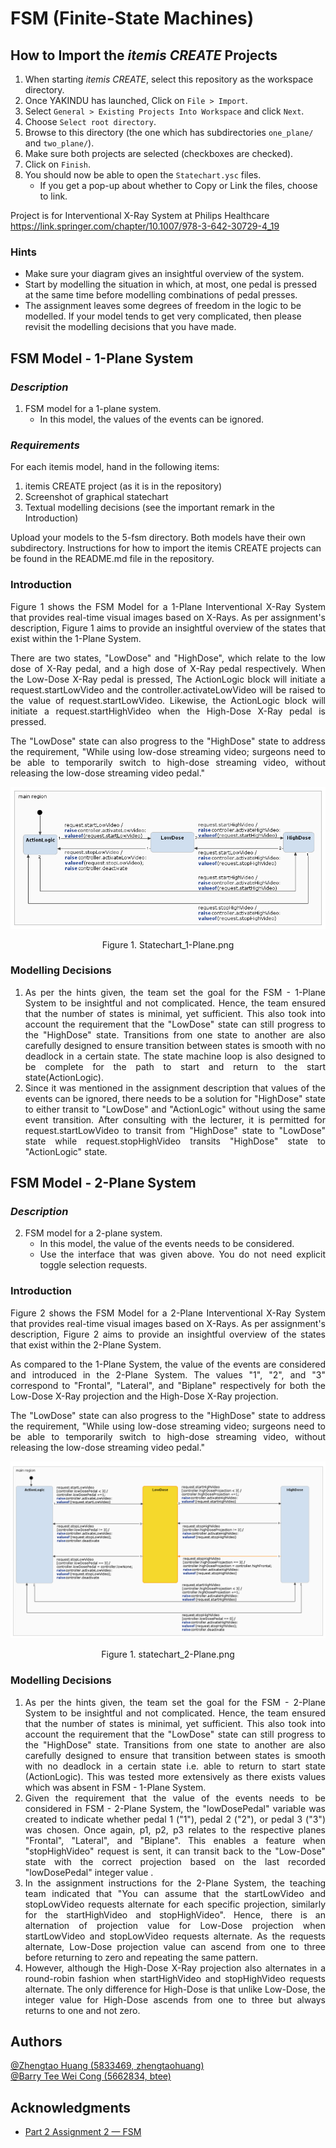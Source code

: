 # FSM (Finite-State Machines)

## How to Import the *itemis CREATE* Projects

1. When starting *itemis CREATE*, select this repository as the workspace directory.
2. Once YAKINDU has launched, Click on `File > Import`.
3. Select `General > Existing Projects Into Workspace` and click `Next`.
4. Choose `Select root directory`.
5. Browse to this directory (the one which has subdirectories `one_plane/` and `two_plane/`).
6. Make sure both projects are selected (checkboxes are checked).
7. Click on `Finish`.
8. You should now be able to open the `Statechart.ysc` files.
   - If you get a pop-up about whether to Copy or Link the files, choose to link.

Project is for Interventional X-Ray System at Philips Healthcare
https://link.springer.com/chapter/10.1007/978-3-642-30729-4_19

### Hints
- Make sure your diagram gives an insightful overview of the system.
- Start by modelling the situation in which, at most, one pedal is pressed at the same time before modelling combinations
of pedal presses.
- The assignment leaves some degrees of freedom in the logic to be modelled. If your model tends to get very complicated,
then please revisit the modelling decisions that you have made.

## FSM Model - 1-Plane System
### *Description*
1. FSM model for a 1-plane system.
   * In this model, the values of the events can be ignored.

### *Requirements*
For each itemis model, hand in the following items:
1. itemis CREATE project (as it is in the repository)
2. Screenshot of graphical statechart
3. Textual modelling decisions (see the important remark in the Introduction)

Upload your models to the 5-fsm directory. Both models have their own subdirectory. Instructions for how to import
the itemis CREATE projects can be found in the README.md file in the repository.

### Introduction
<div style='text-align: justify;'>
Figure 1 shows the FSM Model for a 1-Plane Interventional X-Ray System that provides real-time visual images based 
on X-Rays. As per assignment's description, Figure 1 aims to provide an insightful overview of the states that exist
within the 1-Plane System. 

There are two states, "LowDose" and "HighDose", which relate to the low dose of X-Ray pedal, and a high dose of X-Ray
pedal respectively. When the Low-Dose X-Ray pedal is pressed, The ActionLogic block will initiate a request.startLowVideo
and the controller.activateLowVideo will be raised to the value of request.startLowVideo. Likewise, the ActionLogic 
block will initiate a request.startHighVideo when the High-Dose X-Ray pedal is pressed.

The "LowDose" state can also progress to the "HighDose" state to address the requirement, "While using low-dose streaming
video; surgeons need to be able to temporarily switch to high-dose streaming video, without releasing the low-dose
streaming video pedal."

![statechart_1-Plane.png](statechart_1-Plane.png)
<p align="center">Figure 1. Statechart_1-Plane.png</p>

### Modelling Decisions

1. As per the hints given, the team set the goal for the FSM - 1-Plane System to be insightful and not complicated.
   Hence, the team ensured that the number of states is minimal, yet sufficient. This also took into account the
   requirement that the "LowDose" state can still progress to the "HighDose" state. Transitions from one state to another
   are also carefully designed to ensure transition between states is smooth with no deadlock in a certain state. The
   state machine loop is also designed to be complete for the path to start and return to the start state(ActionLogic).
2. Since it was mentioned in the assignment description that values of the events can be ignored, there needs to be a
   solution for "HighDose" state to either transit to "LowDose" and "ActionLogic" without using the same event transition.
   After consulting with the lecturer, it is permitted for request.startLowVideo to transit from "HighDose" state to
   "LowDose" state while request.stopHighVideo transits "HighDose" state to "ActionLogic" state.

## FSM Model - 2-Plane System
### *Description*
2. FSM model for a 2-plane system.
   * In this model, the value of the events needs to be considered.
   * Use the interface that was given above. You do not need explicit toggle selection requests.

### Introduction
Figure 2 shows the FSM Model for a 2-Plane Interventional X-Ray System that provides real-time visual images based
on X-Rays. As per assignment's description, Figure 2 aims to provide an insightful overview of the states that exist
within the 2-Plane System.

As compared to the 1-Plane System, the value of the events are considered and introduced in the 2-Plane System. The 
values "1", "2", and "3" correspond to "Frontal", "Lateral", and "Biplane" respectively for both the Low-Dose X-Ray
projection and the High-Dose X-Ray projection.

The "LowDose" state can also progress to the "HighDose" state to address the requirement, "While using low-dose streaming
video; surgeons need to be able to temporarily switch to high-dose streaming video, without releasing the low-dose
streaming video pedal."

![statechart_2-Plane.png](statechart_2-Plane.png)
<p align="center">Figure 1. statechart_2-Plane.png</p>

### Modelling Decisions

1. As per the hints given, the team set the goal for the FSM - 2-Plane System to be insightful and not complicated.
   Hence, the team ensured that the number of states is minimal, yet sufficient. This also took into account the
   requirement that the "LowDose" state can still progress to the "HighDose" state. Transitions from one state to another
   are also carefully designed to ensure that transition between states is smooth with no deadlock in a certain state i.e.
   able to return to start state (ActionLogic). This was tested more extensively as there exists values which was absent
   in FSM - 1-Plane System.
2. Given the requirement that the value of the events needs to be considered in FSM - 2-Plane System, the
   "lowDosePedal" variable was created to indicate whether pedal 1 ("1"), pedal 2 ("2"), or pedal 3 ("3") was 
   chosen. Once again, p1, p2, p3 relates to the respective planes "Frontal", "Lateral", and "Biplane". This enables a 
   feature when "stopHighVideo" request is sent, it can transit back to the "Low-Dose" state with the correct projection
   based on the last recorded "lowDosePedal" integer value .
3. In the assignment instructions for the 2-Plane System, the teaching team indicated that "You can assume that the 
   startLowVideo and stopLowVideo requests alternate for each specific projection, similarly for the startHighVideo and 
   stopHighVideo". Hence, there is an alternation of projection value for Low-Dose projection when startLowVideo and
   stopLowVideo requests alternate. As the requests alternate, Low-Dose projection value can ascend from one to three 
   before returning to zero and repeating the same pattern. 
4. However, although the High-Dose X-Ray projection also alternates in a round-robin fashion when startHighVideo and 
   stopHighVideo requests alternate. The only difference for High-Dose is that unlike Low-Dose, the integer value for 
   High-Dose ascends from one to three but always returns to one and not zero.

## Authors
[@Zhengtao Huang (5833469, zhengtaohuang)]()<br>
[@Barry Tee Wei Cong (5662834, btee)]()

## Acknowledgments
* [Part 2 Assignment 2 — FSM](https://cese.pages.ewi.tudelft.nl/software-systems/part-2/assignments/fsm.html)
</div>